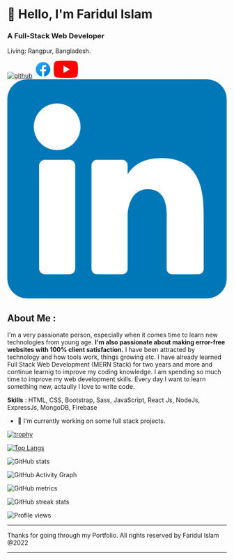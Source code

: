 <!-- <img src="./images/IMG_20190207_021424.jpg" alt="faridul islam's photo" title="Faridul Islam" style="width: 100%; height:auto; border-radius:10px " /> -->
  
 # 👋 Hello, I'm Faridul Islam
### A Full-Stack Web Developer

Living: Rangpur, Bangladesh.

[<img src='https://cdn.jsdelivr.net/npm/simple-icons@3.0.1/icons/github.svg' alt='github' height='40'>](https://github.com/faridulccr)
[<img src='./images/icons8-facebook-48.png' alt='facebook' height='40'>](https://www.facebook.com/mdfaridul.islam.5494)
[<img src='./images/YouTube_full-color_icon_(2017).svg.png' alt='YouTube' height='40'>](https://www.youtube.com/channel/UC-lDYI15DaoW8lEImwqWBAQ)
[<img title="linkedin" src="./images/linkedin.png" />](https://www.linkedin.com/in/md-faridul-islam-aa5207249/)

## About Me :
I'm a very passionate  person, especially when it comes time to learn new technologies from young age. **I'm also passionate about making error-free websites with 100% client satisfaction.** I have been attracted by technology and how tools work, things growing etc. I have already learned Full Stack Web Development (MERN Stack) for two years and more and continue learnig to improve my coding knowledge. I am spending so much time to improve my web development skills. Every day I want to learn something new, actaully I love to write code.

**Skills** :  HTML, CSS, Bootstrap, Sass, JavaScript, React Js, NodeJs, ExpressJs, MongoDB, Firebase

- 🔭 I'm currently working on some full stack projects.

[![trophy](https://github-profile-trophy.vercel.app/?username=faridulccr)](https://github.com/ryo-ma/github-profile-trophy)

[![Top Langs](https://github-readme-stats.vercel.app/api/top-langs/?username=faridulccr&layout=compact)](https://github.com/anuraghazra/github-readme-stats)

![GitHub stats](https://github-readme-stats.vercel.app/api?username=faridulccr&show_icons=true&count_private=true)  

![GitHub Activity Graph](https://activity-graph.herokuapp.com/graph?username=faridulccr)  

![GitHub metrics](https://metrics.lecoq.io/faridulccr)  

![GitHub streak stats](https://github-readme-streak-stats.herokuapp.com/?user=faridulccr)  

![Profile views](https://gpvc.arturio.dev/faridulccr)  

---
Thanks for going through my Portfolio. All rights reserved by Faridul Islam @2022

---
